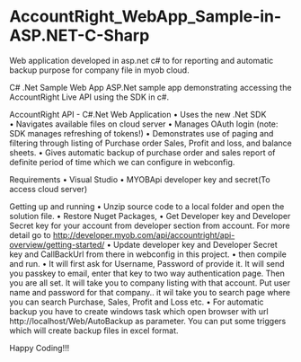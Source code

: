 # AccountRight_WebApp_Sample-in-ASP.NET-C-Sharp
Web application developed in asp.net c# to for reporting and automatic backup purpose for company file in myob cloud.


C# .Net Sample Web App
ASP.Net sample app demonstrating accessing the AccountRight Live API using the SDK in c#.

AccountRight API - C#.Net Web Application
•	Uses the new .Net SDK  
•	Navigates available files on cloud server 
•	Manages OAuth login (note: SDK manages refreshing of tokens!) 
•	Demonstrates use of paging and filtering through listing of Purchase order Sales, Profit and loss, and balance sheets.
•	Gives automatic backup of purchase order and sales report of definite period of time which we can configure in webconfig.

Requirements
•	Visual Studio 
•	MYOBApi developer key and secret(To access cloud server)

Getting up and running
• Unzip source code to a local folder and open the solution file. 
• Restore Nuget Packages,
• Get Developer key and Developer Secret key for your account from developer section from account. For more detail go to http://developer.myob.com/api/accountright/api-overview/getting-started/
• Update developer key and Developer Secret key and CallBackUrl from there in webconfig in this project.
• then compile and run. 
• It will first ask for Username, Password of provide it. It will send you passkey to email, enter that key to two way authentication page. Then you are all set. It will take you to company listing with that account. Put user name and password for that company.. it wil take you to search page where you can search Purchase, Sales, Profit and Loss etc. 
• For automatic backup you have to create windows task which open browser with url http://localhost/Web/AutoBackup as parameter. You can put some triggers which will create backup files in excel format.

Happy Coding!!!
